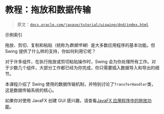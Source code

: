 # 教程：拖放和数据传输

> 原文：[`docs.oracle.com/javase/tutorial/uiswing/dnd/index.html`](https://docs.oracle.com/javase/tutorial/uiswing/dnd/index.html)

示例索引

拖放、剪切、复制和粘贴（统称为*数据传输*）是大多数应用程序的基本功能。但 Swing 提供了什么样的支持，你如何利用它呢？

对于许多组件，在执行拖放或剪切粘贴操作时，Swing 会为你处理所有工作。对于少数几个组件，大部分工作都已经为你完成，你只需要插入数据导入和导出的细节。

本课程介绍了 Swing 使用的数据传输机制，并特别讨论了`TransferHandler`类，这是数据传输系统的核心。

如果你对使用 JavaFX 创建 GUI 感兴趣，请查看[JavaFX 应用程序中的拖放功能](https://docs.oracle.com/javase/8/javafx/events-tutorial/drag_drop_feature.htm)。
